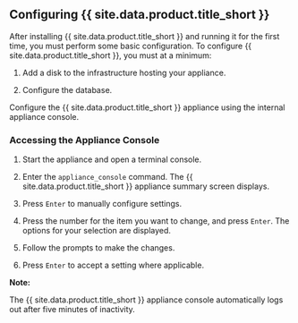 ## Configuring {{ site.data.product.title_short }}

After installing {{ site.data.product.title_short }} and running it for the first
time, you must perform some basic configuration. To configure
{{ site.data.product.title_short }}, you must at a minimum:

1.  Add a disk to the infrastructure hosting your appliance.

2.  Configure the database.

Configure the {{ site.data.product.title_short }} appliance using the internal
appliance console.

### Accessing the Appliance Console

1.  Start the appliance and open a terminal console.

2.  Enter the `appliance_console` command. The {{ site.data.product.title_short }} appliance
    summary screen displays.

3.  Press `Enter` to manually configure settings.

4.  Press the number for the item you want to change, and press `Enter`.
    The options for your selection are displayed.

5.  Follow the prompts to make the changes.

6.  Press `Enter` to accept a setting where applicable.

**Note:**

The {{ site.data.product.title_short }} appliance console automatically logs out
after five minutes of inactivity.

